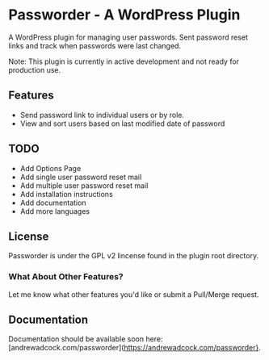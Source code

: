 # Passworder - A WordPress Plugin

A WordPress plugin for managing user passwords. Sent password reset links and track when passwords were last changed.

Note: This plugin is currently in active development and not ready for production use.
 
## Features

* Send password link to individual users or by role. 
* View and sort users based on last modified date of password

## TODO

* Add Options Page
* Add single user password reset mail
* Add multiple user password reset mail
* Add installation instructions
* Add documentation
* Add more languages

## License

Passworder is under the GPL v2 lincense found in the plugin root directory.

### What About Other Features?

Let me know what other features you'd like or submit a Pull/Merge request.

## Documentation

Documentation should be available soon here: [andrewadcock.com/passworder](https://andrewadcock.com/passworder}.
